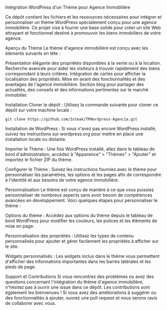 Intégration WordPress d'un Thème pour Agence Immobilière

Ce dépôt contient les fichiers et les ressources nécessaires pour intégrer et personnaliser un thème WordPress
spécialement conçu pour une agence immobilière. Ce projet vise à fournir une base solide pour créer un site Web
attrayant et fonctionnel destiné à promouvoir les biens immobiliers de votre agence.

Aperçu du Thème
Le thème d'agence immobilière est conçu avec les éléments suivants en tête :

Présentation élégante des propriétés disponibles à la vente ou à la location.
Recherche avancée pour aider les visiteurs à trouver rapidement des biens correspondant à leurs critères.
Intégration de cartes pour afficher la localisation des propriétés.
Mise en avant des fonctionnalités et des avantages de l'agence immobilière.
Section blog pour partager des actualités, des conseils et des informations pertinentes sur le marché immobilier.

Installation
Cloner le dépôt : Utilisez la commande suivante pour cloner ce dépôt sur votre machine locale :


```shell
git clone https://github.com/3steak/TPWordpress-Agencia.git
```

Installation de WordPress : Si vous n'avez pas encore WordPress installé, suivez les instructions sur wordpress.org pour
mettre en place une installation locale ou distante.

Importer le Thème : Une fois WordPress installé, allez dans le tableau de bord d'administration, accédez à "Apparence" >
"Thèmes" > "Ajouter" et importez le fichier ZIP du thème.

Configurer le Thème : Suivez les instructions fournies avec le thème pour personnaliser les paramètres, les options et
les pages afin de correspondre à l'identité et aux besoins de votre agence immobilière.

Personnalisation
Le thème est conçu de manière à ce que vous puissiez personnaliser de nombreux aspects sans avoir besoin de compétences
avancées en développement. Voici quelques étapes pour personnaliser le thème :

Options du thème : Accédez aux options du thème depuis le tableau de bord WordPress pour modifier les couleurs, les
polices et les éléments de mise en page.

Personnalisation des propriétés : Utilisez les types de contenu personnalisés pour ajouter et gérer facilement les
propriétés à afficher sur le site.

Widgets personnalisés : Les widgets inclus dans le thème vous permettent d'afficher des informations importantes dans
les barres latérales et les pieds de page.

Support et Contributions
Si vous rencontrez des problèmes ou avez des questions concernant l'intégration du thème d'agence immobilière, n'hésitez
pas à ouvrir une issue dans ce dépôt. Les contributions sont également les bienvenues ! Si vous avez des améliorations à
suggérer ou des fonctionnalités à ajouter, ouvrez une pull request et nous serons ravis de collaborer avec vous.